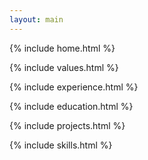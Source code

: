 ```yaml
---
layout: main
---
```


{% include home.html %}

{% include values.html %}

{% include experience.html %}

{% include education.html %}

{% include projects.html %}

{% include skills.html %}
